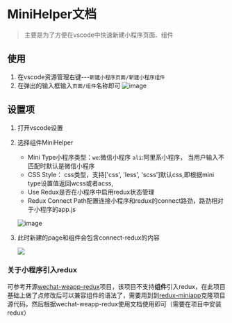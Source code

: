 <!--
 * @Author: lpy
 * @LastEditors  : lpy
 * @Description: File for 
 * @Date: 2020-01-01 13:08:04
 * @LastEditTime : 2020-01-08 14:13:07
 -->
# MiniHelper文档
> 主要是为了方便在vscode中快速新建小程序页面、组件


## 使用
1. 在vscode资源管理右键---`新建小程序页面/新建小程序组件`
2. 在弹出的输入框输入`页面/组件`名称即可
![image](https://tva1.sinaimg.cn/large/006tNbRwly1gaiiqy9fmbg30yw0frai9.gif)

## 设置项
1. 打开vscode设置
2. 选择组件MiniHelper
    - Mini Type小程序类型：`we`:微信小程序 `ali`:阿里系小程序， 当用户输入不匹配时默认是微信小程序
    - CSS Style： css类型，支持['css', 'less', 'scss']默认css,即根据mini type设置值返回wcss或者acss,
    - Use Redux是否在小程序中启用redux状态管理
    - Redux Connect Path配置连接小程序和redux的connect路劲，路劲相对于小程序的app.js

    ![image](https://tva1.sinaimg.cn/large/006tNbRwly1gaiiv0im8hg30zi0dmdhp.gif)
3. 此时新建的page和组件会包含connect-redux的内容

    ![](https://tva1.sinaimg.cn/large/006tNbRwly1gaiiyhixw1j30x60d70u8.jpg)

### 关于小程序引入redux

可参考开源[wechat-weapp-redux](https://github.com/charleyw/wechat-weapp-redux)项目，该项目不支持**组件**引入redux，在此项目基础上做了点修改后可以兼容组件的语法了，需要用到到[redux-miniapp](https://github.com/iChard/redux-miniapp)克隆项目源代码，然后根据wechat-weapp-redux使用文档使用即可（需要在项目中安装redux）